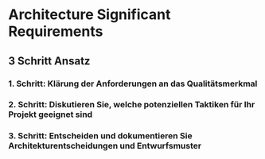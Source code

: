 # Architecture Significant Requirements

## 3 Schritt Ansatz

### 1. Schritt: Klärung der Anforderungen an das Qualitätsmerkmal

### 2. Schritt: Diskutieren Sie, welche potenziellen Taktiken für Ihr Projekt geeignet sind

### 3. Schritt: Entscheiden und dokumentieren Sie Architekturentscheidungen und Entwurfsmuster